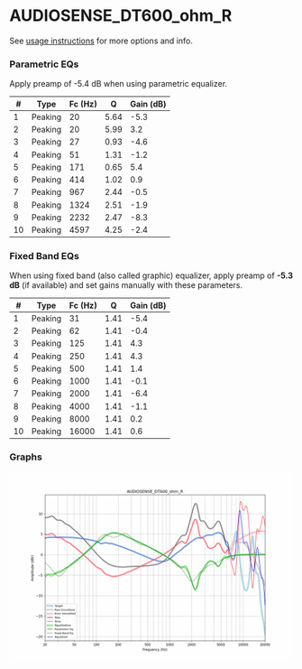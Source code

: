 # AUDIOSENSE_DT600_ohm_R
See [usage instructions](https://github.com/jaakkopasanen/AutoEq#usage) for more options and info.

### Parametric EQs
Apply preamp of -5.4 dB when using parametric equalizer.

|   # | Type    |   Fc (Hz) |    Q |   Gain (dB) |
|-----|---------|-----------|------|-------------|
|   1 | Peaking |        20 | 5.64 |        -5.3 |
|   2 | Peaking |        20 | 5.99 |         3.2 |
|   3 | Peaking |        27 | 0.93 |        -4.6 |
|   4 | Peaking |        51 | 1.31 |        -1.2 |
|   5 | Peaking |       171 | 0.65 |         5.4 |
|   6 | Peaking |       414 | 1.02 |         0.9 |
|   7 | Peaking |       967 | 2.44 |        -0.5 |
|   8 | Peaking |      1324 | 2.51 |        -1.9 |
|   9 | Peaking |      2232 | 2.47 |        -8.3 |
|  10 | Peaking |      4597 | 4.25 |        -2.4 |

### Fixed Band EQs
When using fixed band (also called graphic) equalizer, apply preamp of **-5.3 dB** (if available) and set gains manually with these parameters.

|   # | Type    |   Fc (Hz) |    Q |   Gain (dB) |
|-----|---------|-----------|------|-------------|
|   1 | Peaking |        31 | 1.41 |        -5.4 |
|   2 | Peaking |        62 | 1.41 |        -0.4 |
|   3 | Peaking |       125 | 1.41 |         4.3 |
|   4 | Peaking |       250 | 1.41 |         4.3 |
|   5 | Peaking |       500 | 1.41 |         1.4 |
|   6 | Peaking |      1000 | 1.41 |        -0.1 |
|   7 | Peaking |      2000 | 1.41 |        -6.4 |
|   8 | Peaking |      4000 | 1.41 |        -1.1 |
|   9 | Peaking |      8000 | 1.41 |         0.2 |
|  10 | Peaking |     16000 | 1.41 |         0.6 |

### Graphs
![](./AUDIOSENSE_DT600_ohm_R.png)
